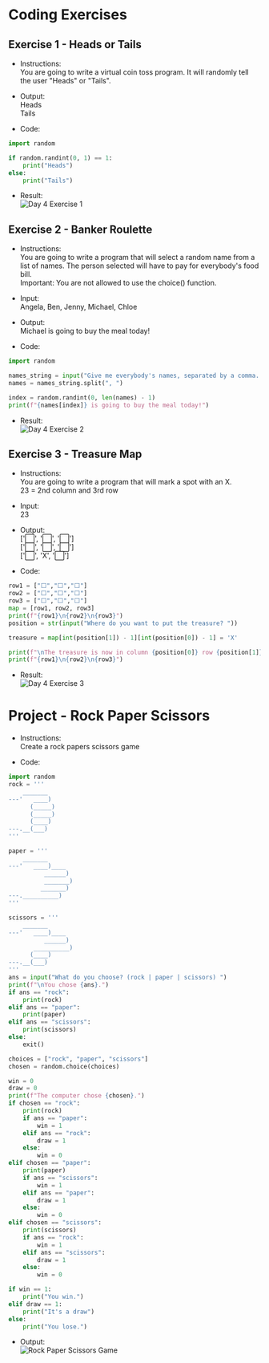 # Coding Exercises

## Exercise 1 - Heads or Tails
- Instructions:<br>
You are going to write a virtual coin toss program. It will randomly tell the user "Heads" or "Tails".

- Output:<br>
Heads<br>
Tails

- Code:
```py
import random

if random.randint(0, 1) == 1:
    print("Heads")
else:
    print("Tails")
```

- Result:<br>
![Day 4 Exercise 1](../assets/img/03_exercise_1.png)

## Exercise 2 - Banker Roulette
- Instructions:<br>
You are going to write a program that will select a random name from a list of names. The person selected will have to pay for everybody's food bill.<br>
Important: You are not allowed to use the choice() function.

- Input:<br>
Angela, Ben, Jenny, Michael, Chloe

- Output:<br>
Michael is going to buy the meal today!

- Code:
```py
import random

names_string = input("Give me everybody's names, separated by a comma. ")
names = names_string.split(", ")

index = random.randint(0, len(names) - 1)
print(f"{names[index]} is going to buy the meal today!")
```
- Result:<br>
![Day 4 Exercise 2](../assets/img/04_exercise_2.png)

## Exercise 3 - Treasure Map
- Instructions:<br>
You are going to write a program that will mark a spot with an X.<br>
23 = 2nd column and 3rd row

- Input:<br>
23

- Output:<br>
['⬜️', '⬜️', '⬜️']<br>
['⬜️', '⬜️', '⬜️']<br>
['⬜️', 'X', '⬜️']

- Code:
```py
row1 = ["⬜️","️⬜️","️⬜️"]
row2 = ["⬜️","⬜️","️⬜️"]
row3 = ["⬜️️","⬜️️","⬜️️"]
map = [row1, row2, row3]
print(f"{row1}\n{row2}\n{row3}")
position = str(input("Where do you want to put the treasure? "))

treasure = map[int(position[1]) - 1][int(position[0]) - 1] = 'X'

print(f"\nThe treasure is now in column {position[0]} row {position[1]}")
print(f"{row1}\n{row2}\n{row3}")
```

- Result:<br>
![Day 4 Exercise 3](../assets/img/04_exercise_3.png)

# Project - Rock Paper Scissors
- Instructions:<br>
Create a rock papers scissors game

- Code:
```py
import random
rock = '''
    _______
---'   ____)
      (_____)
      (_____)
      (____)
---.__(___)
'''

paper = '''
    _______
---'   ____)____
          ______)
          _______)
         _______)
---.__________)
'''

scissors = '''
    _______
---'   ____)____
          ______)
       __________)
      (____)
---.__(___)
'''
ans = input("What do you choose? (rock | paper | scissors) ")
print(f"\nYou chose {ans}.")
if ans == "rock":
    print(rock)
elif ans == "paper":
    print(paper)
elif ans == "scissors":
    print(scissors)
else:
    exit()

choices = ["rock", "paper", "scissors"]
chosen = random.choice(choices)

win = 0
draw = 0
print(f"The computer chose {chosen}.")
if chosen == "rock":
    print(rock)
    if ans == "paper":
        win = 1
    elif ans == "rock":
        draw = 1
    else:
        win = 0
elif chosen == "paper":
    print(paper)
    if ans == "scissors":
        win = 1
    elif ans == "paper":
        draw = 1
    else:
        win = 0
elif chosen == "scissors":
    print(scissors)
    if ans == "rock":
        win = 1
    elif ans == "scissors":
        draw = 1
    else:
        win = 0

if win == 1:
    print("You win.")
elif draw == 1:
    print("It's a draw")
else:
    print("You lose.")
```

- Output:<br>
![Rock Paper Scissors Game](../assets/img/04_project.png)